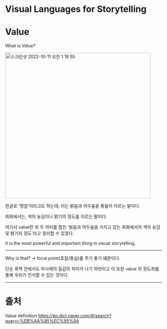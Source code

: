 Visual Languages for Storytelling
===
# Value 

What is Value?

<img width="468" alt="스크린샷 2022-10-11 오전 1 18 55" src="https://user-images.githubusercontent.com/114202118/194911224-49085b45-cbbd-4767-9a14-221808f8dff3.png">

한글로 '명암'이라고도 하는데, 이는 밝음과 어두움을 통틀어 이르는 말이다. 

회화에서는, 색의 농담이나 밝기의 정도를 이르는 말이다.

여기서 value란 위 두 의미를 합친 '밝음과 어두움을 가지고 있는 회화에서의 색의 농담 및 밝기의 정도'라고 정리할 수 있겠다.

It is the most powerful and important thing in visual storytelling.
___
Why is that? -> focal point(초점/중심)를 주기 좋기 떄문이다.

단순 흑백 안에서도 피사체의 질감의 차이가 나기 마련이고 이 또한 value 의 정도차를 통해 우리가 인식할 수 있는 것이다. 

___
# 출처

Value definition <https://ko.dict.naver.com/#/search?query=%EB%AA%85%EC%95%94>
